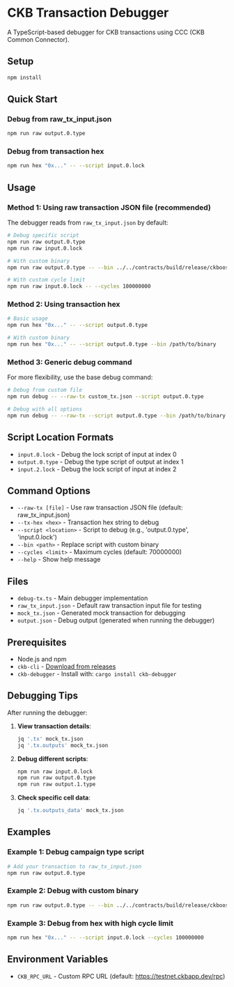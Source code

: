 # CKB Transaction Debugger

A TypeScript-based debugger for CKB transactions using CCC (CKB Common Connector).

## Setup

```bash
npm install
```

## Quick Start

### Debug from raw_tx_input.json

```bash
npm run raw output.0.type
```

### Debug from transaction hex

```bash
npm run hex "0x..." -- --script input.0.lock
```

## Usage

### Method 1: Using raw transaction JSON file (recommended)

The debugger reads from `raw_tx_input.json` by default:

```bash
# Debug specific script
npm run raw output.0.type
npm run raw input.0.lock

# With custom binary
npm run raw output.0.type -- --bin ../../contracts/build/release/ckboost-campaign-type

# With custom cycle limit
npm run raw input.0.lock -- --cycles 100000000
```

### Method 2: Using transaction hex

```bash
# Basic usage
npm run hex "0x..." -- --script output.0.type

# With custom binary
npm run hex "0x..." -- --script output.0.type --bin /path/to/binary
```

### Method 3: Generic debug command

For more flexibility, use the base debug command:

```bash
# Debug from custom file
npm run debug -- --raw-tx custom_tx.json --script output.0.type

# Debug with all options
npm run debug -- --raw-tx --script output.0.type --bin /path/to/binary --cycles 100000000
```

## Script Location Formats

- `input.0.lock` - Debug the lock script of input at index 0
- `output.0.type` - Debug the type script of output at index 1
- `input.2.lock` - Debug the lock script of input at index 2

## Command Options

- `--raw-tx [file]` - Use raw transaction JSON file (default: raw_tx_input.json)
- `--tx-hex <hex>` - Transaction hex string to debug
- `--script <location>` - Script to debug (e.g., 'output.0.type', 'input.0.lock')
- `--bin <path>` - Replace script with custom binary
- `--cycles <limit>` - Maximum cycles (default: 70000000)
- `--help` - Show help message

## Files

- `debug-tx.ts` - Main debugger implementation
- `raw_tx_input.json` - Default raw transaction input file for testing
- `mock_tx.json` - Generated mock transaction for debugging
- `output.json` - Debug output (generated when running the debugger)

## Prerequisites

- Node.js and npm
- `ckb-cli` - [Download from releases](https://github.com/nervosnetwork/ckb-cli/releases)
- `ckb-debugger` - Install with: `cargo install ckb-debugger`

## Debugging Tips

After running the debugger:

1. **View transaction details**:

   ```bash
   jq '.tx' mock_tx.json
   jq '.tx.outputs' mock_tx.json
   ```

2. **Debug different scripts**:

   ```bash
   npm run raw input.0.lock
   npm run raw output.0.type
   npm run raw output.1.type
   ```

3. **Check specific cell data**:

   ```bash
   jq '.tx.outputs_data' mock_tx.json
   ```

## Examples

### Example 1: Debug campaign type script

```bash
# Add your transaction to raw_tx_input.json
npm run raw output.0.type
```

### Example 2: Debug with custom binary

```bash
npm run raw output.0.type -- --bin ../../contracts/build/release/ckboost-campaign-type
```

### Example 3: Debug from hex with high cycle limit

```bash
npm run hex "0x..." -- --script input.0.lock --cycles 100000000
```

## Environment Variables

- `CKB_RPC_URL` - Custom RPC URL (default: https://testnet.ckbapp.dev/rpc)